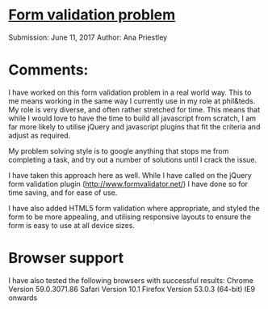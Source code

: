 # [Form validation problem](https://springload.github.io/form-validation-problem/)

Submission: June 11, 2017
Author: Ana Priestley

# Comments:

I have worked on this form validation problem in a real world way. This to me means working in the same way I currently use in my role at phil&teds. My role is very diverse, and often rather stretched for time. This means that while I would love to have the time to build all javascript from scratch, I am far more likely to utilise jQuery and javascript plugins that fit the criteria and adjust as required.

My problem solving style is to google anything that stops me from completing a task, and try out a number of solutions until I crack the issue.

I have taken this approach here as well. While I have called on the jQuery form validation plugin (http://www.formvalidator.net/) I have done so for time saving, and for ease of use.

I have also added HTML5 form validation where appropriate, and styled the form to be more appealing, and utilising responsive layouts to ensure the form is easy to use at all device sizes.

# Browser support
I have also tested the following browsers with successful results:
Chrome Version 59.0.3071.86
Safari Version 10.1
Firefox Version 53.0.3 (64-bit)
IE9 onwards


